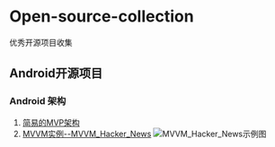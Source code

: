 # Open-source-collection
优秀开源项目收集
## Android开源项目
### Android 架构
1. [简易的MVP架构](https://github.com/antoniolg/androidmvp)
2. [MVVM实例--MVVM_Hacker_News](https://github.com/hitherejoe/MVVM_Hacker_News)
![MVVM_Hacker_News示例图](https://github.com/hitherejoe/MVVM_Hacker_News/blob/master/images/screens.png)
